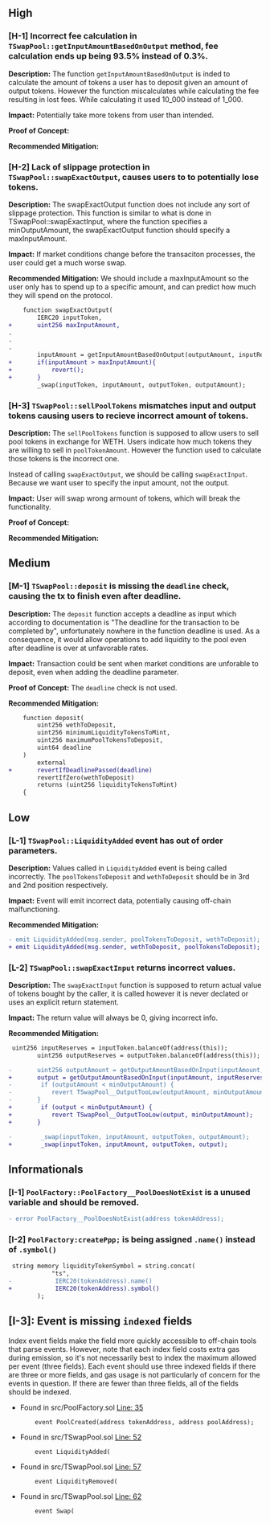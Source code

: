 ## High

### [H-1] Incorrect fee calculation in `TSwapPool::getInputAmountBasedOnOutput` method, fee calculation ends up being 93.5% instead of 0.3%.

**Description:** The function `getInputAmountBasedOnOutput` is inded to calculate the amount of tokens a user has to deposit given an amount of output tokens. However the function miscalculates while calculating the fee resulting in lost fees. While calculating it used 10_000 instead of 1_000.

**Impact:** Potentially take more tokens from user than intended.

**Proof of Concept:**

**Recommended Mitigation:**

### [H-2] Lack of slippage protection in `TSwapPool::swapExactOutput`, causes users to to potentially lose tokens.

**Description:** The swapExactOutput function does not include any sort of slippage protection. This function is similar to what is done in TSwapPool::swapExactInput, where the function specifies a minOutputAmount, the swapExactOutput function should specify a maxInputAmount.

**Impact:** If market conditions change before the transaciton processes, the user could get a much worse swap.

**Recommended Mitigation:** We should include a maxInputAmount so the user only has to spend up to a specific amount, and can predict how much they will spend on the protocol.

```diff
    function swapExactOutput(
        IERC20 inputToken,
+       uint256 maxInputAmount,
.
.
.
        inputAmount = getInputAmountBasedOnOutput(outputAmount, inputReserves, outputReserves);
+       if(inputAmount > maxInputAmount){
+           revert();
+       }
        _swap(inputToken, inputAmount, outputToken, outputAmount);
```

### [H-3] `TSwapPool::sellPoolTokens` mismatches input and output tokens causing users to recieve incorrect amount of tokens.

**Description:** The `sellPoolTokens` function is supposed to allow users to sell pool tokens in exchange for WETH. Users indicate how much tokens they are willing to sell in `poolTokenAmount`. However the function used to calculate those tokens is the incorrect one.

Instead of calling `swapExactOutput`, we should be calling `swapExactInput`. Because we want user to specify the input amount, not the output.

**Impact:** User will swap wrong armount of tokens, which will break the functionality.

**Proof of Concept:**

**Recommended Mitigation:**

## Medium

### [M-1] `TSwapPool::deposit` is missing the `deadline` check, causing the tx to finish even after deadline.

**Description:** The `deposit` function accepts a deadline as input which according to documentation is "The deadline for the transaction to be completed by", unfortunately nowhere in the function deadline is used. As a consequence, it would allow operations to add liquidity to the pool even after deadline is over at unfavorable rates.

**Impact:** Transaction could be sent when market conditions are unforable to deposit, even when adding the deadline parameter.

**Proof of Concept:** The `deadline` check is not used.

**Recommended Mitigation:**

```diff
    function deposit(
        uint256 wethToDeposit,
        uint256 minimumLiquidityTokensToMint,
        uint256 maximumPoolTokensToDeposit,
        uint64 deadline
    )
        external
+       revertIfDeadlinePassed(deadline)
        revertIfZero(wethToDeposit)
        returns (uint256 liquidityTokensToMint)
    {
```

## Low

### [L-1] `TSwapPool::LiquidityAdded` event has out of order parameters.

**Description:** Values called in `LiquidityAdded` event is being called incorrectly. The `poolTokensToDeposit` and `wethToDeposit` should be in 3rd and 2nd position respectively.

**Impact:** Event will emit incorrect data, potentially causing off-chain malfunctioning.

**Recommended Mitigation:**

```diff
- emit LiquidityAdded(msg.sender, poolTokensToDeposit, wethToDeposit);
+ emit LiquidityAdded(msg.sender, wethToDeposit, poolTokensToDeposit);
```

### [L-2] `TSwapPool::swapExactInput` returns incorrect values.

**Description:** The `swapExactInput` function is supposed to return actual value of tokens bought by the caller, it is called however it is never declated or uses an explicit return statement.

**Impact:** The return value will always be 0, giving incorrect info.

**Recommended Mitigation:**

```diff
 uint256 inputReserves = inputToken.balanceOf(address(this));
        uint256 outputReserves = outputToken.balanceOf(address(this));

-       uint256 outputAmount = getOutputAmountBasedOnInput(inputAmount, inputReserves, outputReserves);
+       output = getOutputAmountBasedOnInput(inputAmount, inputReserves, outputReserves);
-        if (outputAmount < minOutputAmount) {
-           revert TSwapPool__OutputTooLow(outputAmount, minOutputAmount);
-       }
+        if (output < minOutputAmount) {
+           revert TSwapPool__OutputTooLow(output, minOutputAmount);
+       }

-        _swap(inputToken, inputAmount, outputToken, outputAmount);
+        _swap(inputToken, inputAmount, outputToken, output);
```

## Informationals

### [I-1] `PoolFactory::PoolFactory__PoolDoesNotExist` is a unused variable and should be removed.

```diff
- error PoolFactory__PoolDoesNotExist(address tokenAddress);
```

### [I-2] `PoolFactory:createPpp;` is being assigned `.name()` instead of `.symbol()`

```diff
 string memory liquidityTokenSymbol = string.concat(
            "ts",
-            IERC20(tokenAddress).name()
+            IERC20(tokenAddress).symbol()
        );
```

## [I-3]: Event is missing `indexed` fields

Index event fields make the field more quickly accessible to off-chain tools that parse events. However, note that each index field costs extra gas during emission, so it's not necessarily best to index the maximum allowed per event (three fields). Each event should use three indexed fields if there are three or more fields, and gas usage is not particularly of concern for the events in question. If there are fewer than three fields, all of the fields should be indexed.

- Found in src/PoolFactory.sol [Line: 35](src/PoolFactory.sol#L35)

  ```solidity
      event PoolCreated(address tokenAddress, address poolAddress);
  ```

- Found in src/TSwapPool.sol [Line: 52](src/TSwapPool.sol#L52)

  ```solidity
      event LiquidityAdded(
  ```

- Found in src/TSwapPool.sol [Line: 57](src/TSwapPool.sol#L57)

  ```solidity
      event LiquidityRemoved(
  ```

- Found in src/TSwapPool.sol [Line: 62](src/TSwapPool.sol#L62)

  ```solidity
      event Swap(
  ```
